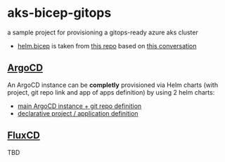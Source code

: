 # aks-bicep-gitops
a sample project for provisioning a gitops-ready azure aks cluster

- [helm.bicep](./bicep/helm.bicep) is taken from [this repo](https://github.com/aristosvo/aks-maffe-maandag) based on [this conversation](https://github.com/Azure/bicep/issues/9088)

## [ArgoCD](https://argo-cd.readthedocs.io/en/stable/)

An ArgoCD instance can be **completly** provisioned via Helm charts (with project, git repo link and app of apps definition) by using 2 helm charts:

- [main ArgoCD instance + git repo definition](https://github.com/argoproj/argo-helm/tree/main/charts/argo-cd)
- [declarative project / application definition](https://github.com/argoproj/argo-helm/tree/main/charts/argocd-apps)

## [FluxCD](https://fluxcd.io/)

TBD
